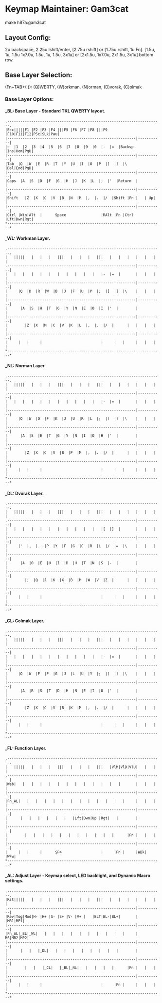 # Keymap Maintainer: Gam3cat
make h87a:gam3cat
## Layout Config:
2u backspace, 2.25u lshift/enter, [2.75u rshift] or [1.75u rshift, 1u Fn].
[1.5u, 1u, 1.5u 1x7.0u, 1.5u, 1u, 1.5u, 3x1u] or [2x1.5u, 1x7.0u, 2x1.5u, 3x1u] bottom row.

## Base Layer Selection:
(Fn+TAB+(  )): (Q)WERTY, (W)orkman, (N)orman, (D)vorak, (C)olmak

### Base Layer Options:
#### _BL: Base Layer - Standard TKL QWERTY layout.
    .-----------------------------------------------------------------------.
    |Esc|||||F1 |F2 |F3 |F4 |||F5 |F6 |F7 |F8 |||F9 |F10|F11|F12|PSc|SLk|Pau|
    |-----------------------------------------------------------|-----------|
    |~  |1  |2  |3  |4  |5  |6  |7  |8  |9  |0  |-  |=  |Backsp |Ins|Hom|PgU|
    |-----------------------------------------------------------|-----------|
    |Tab  |Q  |W  |E  |R  |T  |Y  |U  |I  |O  |P  |[  |]  |\    |Del|End|PgD|
    |-----------------------------------------------------------|-----------|
    |Caps  |A  |S  |D  |F  |G  |H  |J  |K  |L  |;  |'  |Return  |           |
    |-----------------------------------------------------------|-----------|
    |Shift   |Z  |X  |C  |V  |B  |N  |M  |,  |.  |/  |Shift |Fn |   | Up|   |
    |-----------------------------------------------------------|-----------|
    |Ctrl |Win|Alt  |      Space                |RAlt |Fn |Ctrl |Lft|Dwn|Rgt|
    *-----------------------------------------------------------------------*

#### _WL: Workman Layer.
    .-----------------------------------------------------------------------.
    |   |||||   |   |   |   |||   |   |   |   |||   |   |   |   |   |   |   |
    .-----------------------------------------------------------|-----------|
    |   |   |   |   |   |   |   |   |   |   |   |-  |=  |       |   |   |   |
    |-----------------------------------------------------------|-----------|
    |     |Q  |D  |R  |W  |B  |J  |F  |U  |P  |;  |[  |]  |\    |   |   |   |
    |-----------------------------------------------------------|-----------|
    |      |A  |S  |H  |T  |G  |Y  |N  |E  |O  |I  |'  |        |           |
    |-----------------------------------------------------------|-----------|
    |        |Z  |X  |M  |C  |V  |K  |L  |,  |.  |/  |      |   |   |   |   |
    |-----------------------------------------------------------|-----------|
    |     |   |     |                           |     |   |     |   |   |   |
    *-----------------------------------------------------------------------*

#### _NL: Norman Layer.
    .-----------------------------------------------------------------------.
    |   |||||   |   |   |   |||   |   |   |   |||   |   |   |   |   |   |   |
    .-----------------------------------------------------------|-----------|
    |   |   |   |   |   |   |   |   |   |   |   |-  |=  |       |   |   |   |
    |-----------------------------------------------------------|-----------|
    |     |Q  |W  |D  |F  |K  |J  |U  |R  |L  |;  |[  |]  |\    |   |   |   |
    |-----------------------------------------------------------|-----------|
    |      |A  |S  |E  |T  |G  |Y  |N  |I  |O  |H  |'  |        |           |
    |-----------------------------------------------------------|-----------|
    |        |Z  |X  |C  |V  |B  |P  |M  |,  |.  |/  |      |   |   |   |   |
    |-----------------------------------------------------------|-----------|
    |     |   |     |                           |     |   |     |   |   |   |
    *-----------------------------------------------------------------------*

#### _DL: Dvorak Layer.
    .-----------------------------------------------------------------------.
    |   |||||   |   |   |   |||   |   |   |   |||   |   |   |   |   |   |   |
    .-----------------------------------------------------------|-----------|
    |   |   |   |   |   |   |   |   |   |   |   |[  |]  |       |   |   |   |
    |-----------------------------------------------------------|-----------|
    |     |'  |,  |.  |P  |Y  |F  |G  |C  |R  |L  |/  |=  |\    |   |   |   |
    |-----------------------------------------------------------|-----------|
    |      |A  |O  |E  |U  |I  |D  |H  |T  |N  |S  |-  |        |           |
    |-----------------------------------------------------------|-----------|
    |        |;  |Q  |J  |K  |X  |B  |M  |W  |V  |Z  |      |   |   |   |   |
    |-----------------------------------------------------------|-----------|
    |     |   |     |                           |     |   |     |   |   |   |
    *-----------------------------------------------------------------------*

#### _CL: Colmak Layer.
    .-----------------------------------------------------------------------.
    |   |||||   |   |   |   |||   |   |   |   |||   |   |   |   |   |   |   |
    .-----------------------------------------------------------|-----------|
    |   |   |   |   |   |   |   |   |   |   |   |-  |=  |       |   |   |   |
    |-----------------------------------------------------------|-----------|
    |     |Q  |W  |F  |P  |G  |J  |L  |U  |Y  |;  |[  |]  |\    |   |   |   |
    |-----------------------------------------------------------|-----------|
    |      |A  |R  |S  |T  |D  |H  |N  |E  |I  |O  |'  |        |           |
    |-----------------------------------------------------------|-----------|
    |        |Z  |X  |C  |V  |B  |K  |M  |,  |.  |/  |      |   |   |   |   |
    |-----------------------------------------------------------|-----------|
    |     |   |     |                           |     |   |     |   |   |   |
    *-----------------------------------------------------------------------*

#### _FL: Function Layer.
    .-----------------------------------------------------------------------.
    |   |||||   |   |   |   |||   |   |   |   |||   |VlM|VlD|VlU|   |   |   |
    .-----------------------------------------------------------|-----------|
    |Web|   |   |   |   |   |   |   |   |   |   |   |   |       |   |   |   |
    |-----------------------------------------------------------|-----------|
    |Fn_AL|   |   |   |   |   |   |   |   |   |   |   |   |     |   |   |   |
    |-----------------------------------------------------------|-----------|
    |      |   |   |   |   |   |   |Lft|Dwn|Up |Rgt|   |        |           |
    |-----------------------------------------------------------|-----------|
    |        |   |   |   |   |   |   |   |   |   |   |      |Fn |   |   |   |
    |-----------------------------------------------------------|-----------|
    |     |   |     |      SP4                  |     |Fn |     |WBk|   |WFw|
    *-----------------------------------------------------------------------*

#### _AL: Adjust Layer - Keymap select, LED backlight, and Dynamic Macro settings.
    .-----------------------------------------------------------------------.
    |Rst|||||   |   |   |   |||   |   |   |   |||   |   |   |   |   |   |   |
    .-----------------------------------------------------------|-----------|
    |Rev|Tog|Mod|H- |H+ |S- |S+ |V- |V+ |   |BLT|BL-|BL+|       |   |MR1|MP1|
    |-----------------------------------------------------------|-----------|
    |Fn_AL|_BL|_WL|   |   |   |   |   |   |   |   |   |   |     | MS|MR2|MP2|
    |-----------------------------------------------------------|-----------|
    |      |   |   |_DL|   |   |   |   |   |   |   |   |        |           |
    |-----------------------------------------------------------|-----------|
    |        |   |   |_CL|   |_BL|_NL|   |   |   |   |      |Fn |   |   |   |
    |-----------------------------------------------------------|-----------|
    |     |   |     |                           |     |Fn |     |   |   |   |
    *-----------------------------------------------------------------------*
